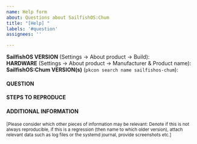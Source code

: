 ```yaml
---
name: Help form
about: Questions about SailfishOS:Chum
title: "[Help] "
labels: '#question'
assignees: ''

---
```


**SailfishOS VERSION** (Settings → About product → Build): 
<br />**HARDWARE** (Settings → About product → Manufacturer & Product name): 
<br />**SailfishOS:Chum VERSION(s)** (`pkcon search name sailfishos-chum`): 
<br />

#### QUESTION


#### STEPS TO REPRODUCE


#### ADDITIONAL INFORMATION

<sub>\[Please consider which other pieces of information may be relevant: Denote if this is not always reproducible, if this is a regression (then name to which older version), attach relevant data such as log files or the systemd journal, provide screenshots etc.\]</sub>
